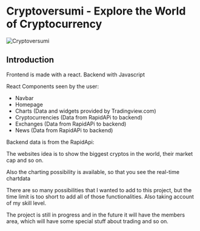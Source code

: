 # Cryptoversumi - Explore the World of Cryptocurrency

![Cryptoversumi](https://i.ibb.co/s59mtSp/crypto.png)
## Introduction
Frontend is made with a react.
Backend with Javascript

React Components seen by the user:
- Navbar 
- Homepage 
- Charts (Data and widgets provided by Tradingview.com)
- Cryptocurrencies (Data from RapidAPi to backend)
- Exchanges (Data from RapidAPi to backend)
- News (Data from RapidAPi to backend)

Backend data is from the RapidApi:

The websites idea is to show the biggest cryptos in the world, their market cap and so on.

Also the charting possibility is available, so that you see the real-time chartdata 

There are so many possibilities that I wanted to add to this project, but the time limit is too short to 
add all of those functionalities. Also taking account of my skill level.

The project is still in progress and in the future it will have the members area, which will
have some special stuff about trading and so on.
